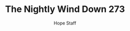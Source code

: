 ---
image: /assets/img/nwd/273_nwd_john_10_11_niv.png
title: The Nightly Wind Down 273
categories:
  - The Nightly Wind Down
author: Hope Staff
notes: The Nightly Wind Down 273
embed: >-
  EMBED_GOES_HERE
transcript: >-
  SOME LINES OF TEXT START HERE
---